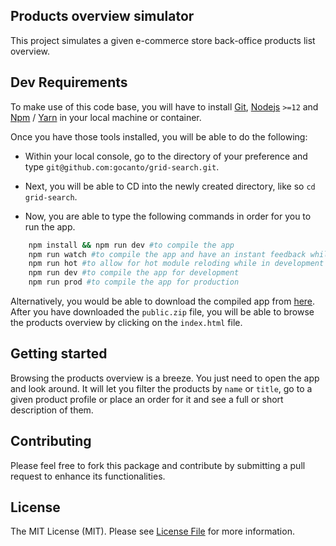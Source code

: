 ## Products overview simulator

This project simulates a given e-commerce store back-office products list overview.

## Dev Requirements

To make use of this code base, you will have to install [Git](https://git-scm.com/), 
[Nodejs](https://nodejs.org/en/) `>=12` and [Npm](https://www.npmjs.com/) / [Yarn](https://yarnpkg.com/) in your local machine or container.

Once you have those tools installed, you will be able to do the following:

- Within your local console, go to the directory of your preference and type 
  `git@github.com:gocanto/grid-search.git`.
  
- Next, you will be able to CD into the newly created directory, like so `cd grid-search`.

- Now, you are able to type the following commands in order for you to run the app.
```bash
    npm install && npm run dev #to compile the app    
    npm run watch #to compile the app and have an instant feedback while developping
    npm run hot #to allow for hot module reloding while in development mode
    npm run dev #to compile the app for development
    npm run prod #to compile the app for production
```    

Alternatively, you would be able to download the compiled app from [here](https://github.com/gocanto/grid-search/blob/main/dist/public.zip).
After you have downloaded the `public.zip` file, you will be able to browse the products overview by clicking on the `index.html` file.

## Getting started

Browsing the products overview is a breeze. You just need to open the app and look around. 
It will let you filter the products by `name` or `title`, go to a given product profile or 
place an order for it and see a full or short description of them.

## Contributing

Please feel free to fork this package and contribute by submitting a pull request to enhance 
its functionalities.

## License

The MIT License (MIT). Please see [License File](https://github.com/gocanto/grid-search/blob/main/LICENSE) for more information.
